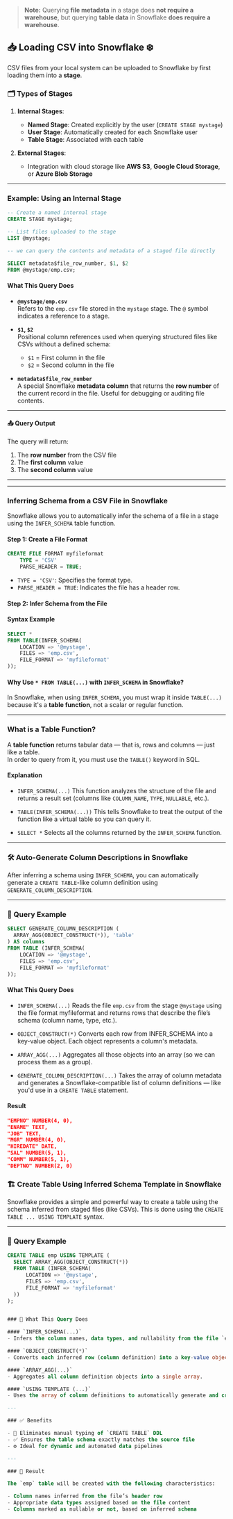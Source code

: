> **Note:** Querying **file metadata** in a stage does **not require a warehouse**, but querying **table data** in Snowflake **does require a warehouse**.

## 📥 Loading CSV into Snowflake ❄️

CSV files from your local system can be uploaded to Snowflake by first loading them into a **stage**.

### 🗂️ Types of Stages

1. **Internal Stages**:
   - **Named Stage**: Created explicitly by the user (`CREATE STAGE mystage`)
   - **User Stage**: Automatically created for each Snowflake user
   - **Table Stage**: Associated with each table

2. **External Stages**:
   - Integration with cloud storage like **AWS S3**, **Google Cloud Storage**, or **Azure Blob Storage**

---

### Example: Using an Internal Stage

```sql
-- Create a named internal stage
CREATE STAGE mystage;

-- List files uploaded to the stage
LIST @mystage;

-- we can query the contents and metadata of a staged file directly

SELECT metadata$file_row_number, $1, $2
FROM @mystage/emp.csv;
```

#### What This Query Does

- **`@mystage/emp.csv`**  
  Refers to the `emp.csv` file stored in the `mystage` stage. The `@` symbol indicates a reference to a stage.

- **`$1`, `$2`**  
  Positional column references used when querying structured files like CSVs without a defined schema:  
  - `$1` = First column in the file  
  - `$2` = Second column in the file

- **`metadata$file_row_number`**  
  A special Snowflake **metadata column** that returns the **row number** of the current record in the file. Useful for debugging or auditing file contents.

---

#### 📤 Query Output

The query will return:
1. The **row number** from the CSV file  
2. The **first column** value  
3. The **second column** value

---
---
### Inferring Schema from a CSV File in Snowflake
Snowflake allows you to automatically infer the schema of a file in a stage using the `INFER_SCHEMA` table function.

####  Step 1: Create a File Format

```sql
CREATE FILE FORMAT myfileformat
    TYPE = 'CSV'
    PARSE_HEADER = TRUE;
```
- `TYPE = 'CSV'`: Specifies the format type.
- `PARSE_HEADER = TRUE`: Indicates the file has a header row.

#### Step 2: Infer Schema from the File

#### Syntax Example
```sql
SELECT * 
FROM TABLE(INFER_SCHEMA(
    LOCATION => '@mystage',
    FILES => 'emp.csv',
    FILE_FORMAT => 'myfileformat'
));
```
#### Why Use `* FROM TABLE(...)` with `INFER_SCHEMA` in Snowflake?

In Snowflake, when using `INFER_SCHEMA`, you must wrap it inside `TABLE(...)` because it's a **table function**, not a scalar or regular function.

---

### What is a Table Function?

A **table function** returns tabular data — that is, rows and columns — just like a table.  
In order to query from it, you must use the `TABLE()` keyword in SQL.

#### Explanation
- `INFER_SCHEMA(...)`
This function analyzes the structure of the file and returns a result set (columns like `COLUMN_NAME`, `TYPE`, `NULLABLE`, etc.).

- `TABLE(INFER_SCHEMA(...))`
This tells Snowflake to treat the output of the function like a virtual table so you can query it.

- `SELECT *`
Selects all the columns returned by the `INFER_SCHEMA` function.

---

### 🛠️ Auto-Generate Column Descriptions in Snowflake

After inferring a schema using `INFER_SCHEMA`, you can automatically generate a `CREATE TABLE`-like column definition using `GENERATE_COLUMN_DESCRIPTION`.

---

### 🧾 Query Example

```sql
SELECT GENERATE_COLUMN_DESCRIPTION (
  ARRAY_AGG(OBJECT_CONSTRUCT(*)), 'table'
) AS columns
FROM TABLE (INFER_SCHEMA(
    LOCATION => '@mystage',
    FILES => 'emp.csv',
    FILE_FORMAT => 'myfileformat'
));
```

#### What This Query Does
- `INFER_SCHEMA(...)`
Reads the file `emp.csv` from the stage `@mystage` using the file format myfileformat and returns rows that describe the file’s schema (column name, type, etc.).

- `OBJECT_CONSTRUCT(*)`
Converts each row from INFER_SCHEMA into a key-value object. Each object represents a column's metadata.

- `ARRAY_AGG(...)`
Aggregates all those objects into an array (so we can process them as a group).

- `GENERATE_COLUMN_DESCRIPTION(...)`
Takes the array of column metadata and generates a Snowflake-compatible list of column definitions — like you'd use in a `CREATE TABLE` statement.

#### Result 
```JSON
"EMPNO" NUMBER(4, 0),
"ENAME" TEXT,
"JOB" TEXT,
"MGR" NUMBER(4, 0),
"HIREDATE" DATE,
"SAL" NUMBER(5, 1),
"COMM" NUMBER(5, 1),
"DEPTNO" NUMBER(2, 0)
```

### 🏗️ Create Table Using Inferred Schema Template in Snowflake

Snowflake provides a simple and powerful way to create a table using the schema inferred from staged files (like CSVs). This is done using the `CREATE TABLE ... USING TEMPLATE` syntax.

---

### 🧾 Query Example

```sql
CREATE TABLE emp USING TEMPLATE (
  SELECT ARRAY_AGG(OBJECT_CONSTRUCT(*))
  FROM TABLE (INFER_SCHEMA(
      LOCATION => '@mystage',
      FILES => 'emp.csv',
      FILE_FORMAT => 'myfileformat'
  ))
);


### 🧠 What This Query Does

#### `INFER_SCHEMA(...)`
- Infers the column names, data types, and nullability from the file `emp.csv` in stage `@mystage` using the specified `myfileformat`.

#### `OBJECT_CONSTRUCT(*)`
- Converts each inferred row (column definition) into a key-value object.

#### `ARRAY_AGG(...)`
- Aggregates all column definition objects into a single array.

#### `USING TEMPLATE (...)`
- Uses the array of column definitions to automatically generate and create the `emp` table with the inferred structure.

---

### ✅ Benefits

- 🚫 Eliminates manual typing of `CREATE TABLE` DDL  
- ✅ Ensures the table schema exactly matches the source file  
- ⚙️ Ideal for dynamic and automated data pipelines  

---

### 📌 Result

The `emp` table will be created with the following characteristics:

- Column names inferred from the file’s header row  
- Appropriate data types assigned based on the file content  
- Columns marked as nullable or not, based on inferred schema  
